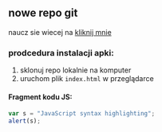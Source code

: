 ## nowe repo git

naucz sie wiecej na [kliknij mnie](https://www.google.com)

### prodcedura instalacji apki:
1. sklonuj repo lokalnie na komputer
2. uruchom plik ``index.html`` w przeglądarce

#### Fragment kodu JS:

```javascript
var s = "JavaScript syntax highlighting";
alert(s);
```
